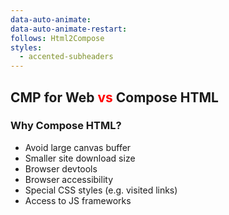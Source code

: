 ```yaml
---
data-auto-animate:
data-auto-animate-restart:
follows: Html2Compose
styles:
  - accented-subheaders
---
```


## CMP for Web <span style="color:red">vs</span> Compose HTML

### Why Compose HTML?

* Avoid large canvas buffer
* Smaller site download size
* Browser devtools
* Browser accessibility
* Special CSS styles (e.g. visited links)
* Access to JS frameworks
